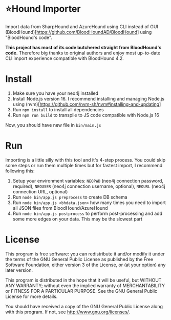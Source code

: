 # :star:Hound Importer
Import data from SharpHound and AzureHound using CLI instead of GUI (BloodHound)[https://github.com/BloodHoundAD/BloodHound] using "BloodHound's code".

**This project has most of its code butchered straight from BloodHound's code.** Therefore big thanks to original authors and enjoy most up-to-date CLI import experience compatible with BloodHound 4.2.

# Install

 1. Make sure you have your neo4j installed
 2. Install Node.js version 16. I recommend installing and managing Node.js using (nvm)[https://github.com/nvm-sh/nvm#installing-and-updating]
 3. Run `npm install` to install all dependencies
 4. Run `npm run build` to transpile to JS code compatible with Node.js 16

Now, you should have new file in `bin/main.js`

# Run
Importing is a little silly with this tool and it's 4-step process. You could skip some steps or run them multiple times but for fastest import, I recommend following this:

 1. Setup your environment variables: `NEOPWD` (neo4j connection password, required), `NEOUSER` (neo4j connection username, optional), `NEOURL` (neo4j connection URL, optional)
 2. Run `node bin/app.js preprocess` to create DB schema
 3. Run `node bin/app.js <bhdata.json>` how many times you need to import all JSON files from BloodHound/AzureHound
 4. Run `node bin/app.js postprocess` to perform post-processing and add some more edges on your data. This may be the slowest part

# License
This program is free software: you can redistribute it and/or modify it under the terms of the GNU General Public License as published by the Free Software Foundation, either version 3 of the License, or (at your option) any later version.

This program is distributed in the hope that it will be useful, but WITHOUT ANY WARRANTY; without even the implied warranty of MERCHANTABILITY or FITNESS FOR A PARTICULAR PURPOSE. See the GNU General Public License for more details.

You should have received a copy of the GNU General Public License along with this program. If not, see http://www.gnu.org/licenses/.
